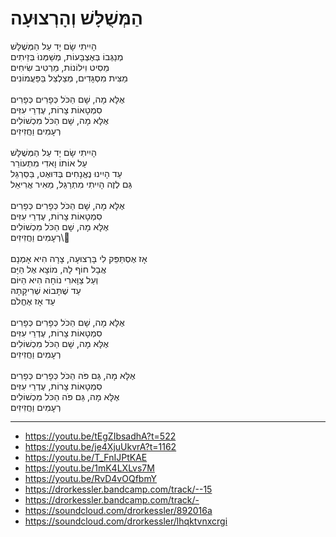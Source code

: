 # הַמְּשֻׁלָּשׁ וְהָרְצוּעָה

הָיִיתִי שָׂם יָד עַל הַמְּשֻׁלָּשׁ \
מְנַגְּבוֹ בְּאֶצְבָּעוֹת, מְשַׁמְּנוֹּ בְּזֵיתִים \
מֵסִיט וִילוֹנוֹת, מַרְטִיב שִׂיחִים \
מַצִּית מִסְגָּדִים, מְצַלְצֵל בַּפַּעֲמוֹנִים\
\
אֶלָּא מָה, שָׁם הַכֹּל כְּפָרִים כְּפָרִים\
סִמְטָאוֹת צָרוֹת, עֶדְרֵי עִזִּים \
אֶלָּא מָה, שָׁם הַכֹּל מִכְשׁוֹלִים\
רְעָמִים וַחֲזִיזִים \
\
הָיִיתִי שָׂם יָד עַל הַמְּשֻׁלָּשׁ \
עַל אוֹתוֹ וָאדִי מִתְעוֹרֵר \
עַד הָיִינוּ נֶאֱנָחִים בְּדּוּאֶט, בַּסַּרְגֵּל \
גַּם לְזֶה הָיִיתִי מִתְרַגֵּל, מֵאִיר אֲרִיאֵל \
\
אֶלָּא מָה, שָׁם הַכֹּל כְּפָרִים כְּפָרִים\
סִמְטָאוֹת צָרוֹת, עֶדְרֵי עִזִּים \
אֶלָּא מָה, שָׁם הַכֹּל מִכְשׁוֹלִים\
רְעָמִים וַחֲזִיזִים\\
\
אָז אֶסְתַּפֵּק לִי בָּרְצוּעָה, צָרָה הִיא אָמְנָם \
אֲבָל חוֹף לָהּ, מוֹצָא אֶל הַיָּם \
וְעַל צַוָּארִי נוֹחָה הִיא הַיּוֹם \
עַד שֶׁתָּבוֹא שְׁרִיקָתָהּ \
עַד אָז אֶחֱלֹם\
\
אֶלָּא מָה, שָׁם הַכֹּל כְּפָרִים כְּפָרִים\
סִמְטָאוֹת צָרוֹת, עֶדְרֵי עִזִּים \
אֶלָּא מָה, שָׁם הַכֹּל מִכְשׁוֹלִים\
רְעָמִים וַחֲזִיזִים\
\
אֶלָּא מָה, גַּם פֹּה הַכֹּל כְּפָרִים כְּפָרִים\
סִמְטָאוֹת צָרוֹת, עֶדְרֵי עִזִּים \
אֶלָּא מָה, גַּם פֹּה הַכֹּל מִכְשׁוֹלִים\
רְעָמִים וַחֲזִיזִים

---
- https://youtu.be/tEgZIbsadhA?t=522
- https://youtu.be/je4XjuUkvrA?t=1162
- https://youtu.be/T_FnIJPtKAE
- https://youtu.be/1mK4LXLvs7M
- https://youtu.be/RvD4vOQfbmY
- https://drorkessler.bandcamp.com/track/--15
- https://drorkessler.bandcamp.com/track/-
- https://soundcloud.com/drorkessler/892016a
- https://soundcloud.com/drorkessler/lhqktvnxcrgi
